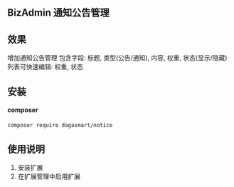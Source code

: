 ## BizAdmin 通知公告管理

## 效果

增加通知公告管理
包含字段: 标题, 类型(公告/通知), 内容, 权重, 状态(显示/隐藏)
列表可快速编辑: 权重, 状态

## 安装

#### composer

```bash
composer require dagasmart/notice
```

## 使用说明

1. 安装扩展
2. 在扩展管理中启用扩展
